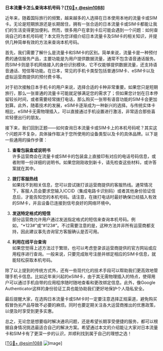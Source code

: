 **日本流量卡怎么查询本机号码？[[TG💪+ @esim1088](https://t.me/s/esim1088)]**

近年来，随着国际旅行的频繁，越来越多的人选择在日本使用本地的流量卡或SIM卡。无论是短期旅游还是长期居住，拥有一张合适的日本流量卡或SIM卡都能让我们的生活变得更加便利。然而，很多用户在拿到卡后可能会遇到一个问题：如何查询自己的本机号码呢？本文将为您详细介绍日本流量卡及SIM卡的相关知识，并提供几种简单有效的方法来查询本机号码。

首先，我们需要了解什么是流量卡和SIM卡的区别。简单来说，流量卡是一种预付费的通信服务产品，主要功能是为用户提供数据流量，通常不包含语音通话服务。而SIM卡则是手机网络接入的身份识别模块，它不仅能够提供数据流量，还支持语音通话、短信等功能。在日本，常见的手机卡类型包括普通SIM卡、eSIM卡以及虚拟运营商提供的预付费卡等。

对于初次接触日本手机卡的用户来说，选择合适的卡种非常重要。如果您只是短期旅行，那么一张普通的流量卡可能就足够满足您的需求了；但如果您计划在日本停留较长时间，或者需要经常拨打电话，那么购买一张带有语音功能的SIM卡会更加划算。此外，随着技术的发展，eSIM卡逐渐成为一种新兴的选择。与传统实体卡相比，eSIM卡无需物理插入，可以直接通过手机设置进行激活，非常适合那些喜欢轻便出行的朋友。

接下来，我们回到正题——如何查询日本流量卡或SIM卡上的本机号码呢？其实这个问题并不复杂，具体操作取决于您所使用的设备类型以及卡的具体品牌。以下是一些通用的操作步骤：

1. **查看包装盒或说明书**  
   许多运营商会在流量卡或SIM卡的包装盒上直接印有对应的电话号码信息，或者附带一份详细的说明书。如果您刚刚收到新卡，请先检查这些材料，或许答案就在其中。

2. **拨打客服热线**  
   如果找不到相关信息，您可以尝试拨打该运营商提供的客服热线。通常情况下，客服人员会要求您输入ICCID（集成电路卡识别码）或者其他身份验证信息后，才能告知您的本机号码。请注意，在拨打电话时最好确保已经插入有效的SIM卡，并且设备已连接到信号良好的网络环境中。

3. **发送特定格式的短信**  
   部分运营商允许用户通过发送指定格式的短信来查询本机号码。例如，“*123#”或“#123#”。不过需要注意的是，这种方法并非所有运营商都支持，因此建议事先咨询官方客服确认是否可用。

4. **利用在线平台查询**  
   如果您觉得上述方法过于繁琐，也可以考虑登录该运营商提供的官方网站或应用程序进行查询。一般来说，只要完成账号注册并绑定相应的SIM卡信息，就能轻松获取本机号码。

除了以上提到的传统方式外，还有一些现代化的技术手段可以帮助我们更高效地管理手机卡信息。比如近年来兴起的eSIM卡，由于其无需物理插入的特点，使得用户可以通过手机自带的应用程序随时随地查看和更改绑定信息。此外，像Google Authenticator这样的身份验证工具也能协助我们更好地保护个人隐私安全。

最后提醒大家，在选购日本流量卡或SIM卡时一定要注意选择正规渠道，避免购买假冒伪劣产品导致不必要的麻烦。同时也要定期关注各大运营商推出的优惠政策，以便及时享受到更多实惠。

总之，无论您是想要临时解决通讯问题，还是希望长期享受便捷的服务，都可以根据自身情况挑选最适合自己的解决方案。希望通过本文的介绍能让大家对日本流量卡和SIM卡有了更深一步的认识，并顺利找到属于自己的理想之选！

[[TG💪+ @esim1088](https://t.me/s/esim1088) ![Image](https://i.postimg.cc/4NQfJmqS/Snipaste-2025-05-13-00-14-12.png)]